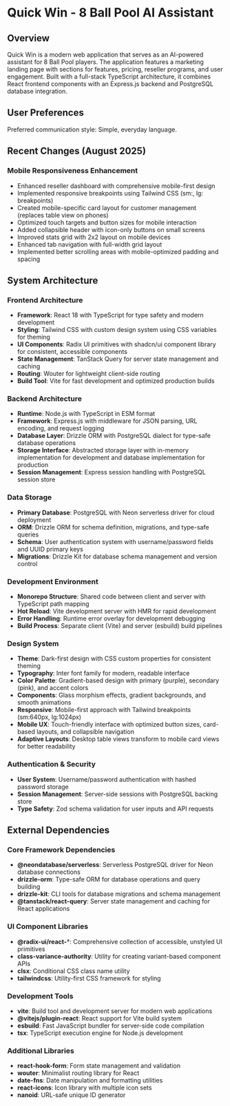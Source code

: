 # Quick Win - 8 Ball Pool AI Assistant

## Overview

Quick Win is a modern web application that serves as an AI-powered assistant for 8 Ball Pool players. The application features a marketing landing page with sections for features, pricing, reseller programs, and user engagement. Built with a full-stack TypeScript architecture, it combines React frontend components with an Express.js backend and PostgreSQL database integration.

## User Preferences

Preferred communication style: Simple, everyday language.

## Recent Changes (August 2025)

### Mobile Responsiveness Enhancement
- Enhanced reseller dashboard with comprehensive mobile-first design
- Implemented responsive breakpoints using Tailwind CSS (sm:, lg: breakpoints)
- Created mobile-specific card layout for customer management (replaces table view on phones)
- Optimized touch targets and button sizes for mobile interaction
- Added collapsible header with icon-only buttons on small screens
- Improved stats grid with 2x2 layout on mobile devices
- Enhanced tab navigation with full-width grid layout
- Implemented better scrolling areas with mobile-optimized padding and spacing

## System Architecture

### Frontend Architecture
- **Framework**: React 18 with TypeScript for type safety and modern development
- **Styling**: Tailwind CSS with custom design system using CSS variables for theming
- **UI Components**: Radix UI primitives with shadcn/ui component library for consistent, accessible components
- **State Management**: TanStack Query for server state management and caching
- **Routing**: Wouter for lightweight client-side routing
- **Build Tool**: Vite for fast development and optimized production builds

### Backend Architecture
- **Runtime**: Node.js with TypeScript in ESM format
- **Framework**: Express.js with middleware for JSON parsing, URL encoding, and request logging
- **Database Layer**: Drizzle ORM with PostgreSQL dialect for type-safe database operations
- **Storage Interface**: Abstracted storage layer with in-memory implementation for development and database implementation for production
- **Session Management**: Express session handling with PostgreSQL session store

### Data Storage
- **Primary Database**: PostgreSQL with Neon serverless driver for cloud deployment
- **ORM**: Drizzle ORM for schema definition, migrations, and type-safe queries
- **Schema**: User authentication system with username/password fields and UUID primary keys
- **Migrations**: Drizzle Kit for database schema management and version control

### Development Environment
- **Monorepo Structure**: Shared code between client and server with TypeScript path mapping
- **Hot Reload**: Vite development server with HMR for rapid development
- **Error Handling**: Runtime error overlay for development debugging
- **Build Process**: Separate client (Vite) and server (esbuild) build pipelines

### Design System
- **Theme**: Dark-first design with CSS custom properties for consistent theming
- **Typography**: Inter font family for modern, readable interface
- **Color Palette**: Gradient-based design with primary (purple), secondary (pink), and accent colors
- **Components**: Glass morphism effects, gradient backgrounds, and smooth animations
- **Responsive**: Mobile-first approach with Tailwind breakpoints (sm:640px, lg:1024px)
- **Mobile UX**: Touch-friendly interface with optimized button sizes, card-based layouts, and collapsible navigation
- **Adaptive Layouts**: Desktop table views transform to mobile card views for better readability

### Authentication & Security
- **User System**: Username/password authentication with hashed password storage
- **Session Management**: Server-side sessions with PostgreSQL backing store
- **Type Safety**: Zod schema validation for user inputs and API requests

## External Dependencies

### Core Framework Dependencies
- **@neondatabase/serverless**: Serverless PostgreSQL driver for Neon database connections
- **drizzle-orm**: Type-safe ORM for database operations and query building
- **drizzle-kit**: CLI tools for database migrations and schema management
- **@tanstack/react-query**: Server state management and caching for React applications

### UI Component Libraries
- **@radix-ui/react-***: Comprehensive collection of accessible, unstyled UI primitives
- **class-variance-authority**: Utility for creating variant-based component APIs
- **clsx**: Conditional CSS class name utility
- **tailwindcss**: Utility-first CSS framework for styling

### Development Tools
- **vite**: Build tool and development server for modern web applications
- **@vitejs/plugin-react**: React support for Vite build system
- **esbuild**: Fast JavaScript bundler for server-side code compilation
- **tsx**: TypeScript execution engine for Node.js development

### Additional Libraries
- **react-hook-form**: Form state management and validation
- **wouter**: Minimalist routing library for React
- **date-fns**: Date manipulation and formatting utilities
- **react-icons**: Icon library with multiple icon sets
- **nanoid**: URL-safe unique ID generator